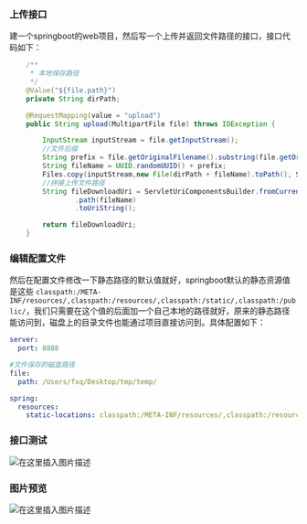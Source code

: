 ### 上传接口
建一个springboot的web项目，然后写一个上传并返回文件路径的接口，接口代码如下：

```java
    /**
     * 本地保存路径
     */
	@Value("${file.path}")
    private String dirPath;

    @RequestMapping(value = "upload")
    public String upload(MultipartFile file) throws IOException {

        InputStream inputStream = file.getInputStream();
        //文件后缀
        String prefix = file.getOriginalFilename().substring(file.getOriginalFilename().lastIndexOf("."));
        String fileName = UUID.randomUUID() + prefix;
        Files.copy(inputStream,new File(dirPath + fileName).toPath(), StandardCopyOption.REPLACE_EXISTING);
        //拼接上传文件路径
        String fileDownloadUri = ServletUriComponentsBuilder.fromCurrentContextPath()
                .path(fileName)
                .toUriString();

        return fileDownloadUri;
    }
```
### 编辑配置文件
然后在配置文件修改一下静态路径的默认值就好，springboot默认的静态资源值是这些
`classpath:/META-INF/resources/,classpath:/resources/,classpath:/static/,classpath:/public/`，我们只需要在这个值的后面加一个自己本地的路径就好，原来的静态路径能访问到，磁盘上的目录文件也能通过项目直接访问到。具体配置如下：

```yaml
server:
  port: 8888

#文件保存的磁盘路径
file:
  path: /Users/fxq/Desktop/tmp/temp/

spring:
  resources:
    static-locations: classpath:/META-INF/resources/,classpath:/resources/,classpath:/static/,classpath:/public/,file:${file.path}
```
### 接口测试
![在这里插入图片描述](https://img-blog.csdnimg.cn/20200523152218223.png?x-oss-process=image/watermark,type_ZmFuZ3poZW5naGVpdGk,shadow_10,text_aHR0cHM6Ly9ibG9nLmNzZG4ubmV0L3FxXzM4MDgyMzA0,size_16,color_FFFFFF,t_70)

### 图片预览

![在这里插入图片描述](https://img-blog.csdnimg.cn/2020052315230353.png?x-oss-process=image/watermark,type_ZmFuZ3poZW5naGVpdGk,shadow_10,text_aHR0cHM6Ly9ibG9nLmNzZG4ubmV0L3FxXzM4MDgyMzA0,size_16,color_FFFFFF,t_70)